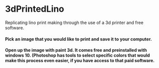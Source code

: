 <h1>3dPrintedLino</h1>
Replicating lino print making through the use of a 3d printer and free software.

<h4>Pick an image that you would like to print and save it to your computer.</h4>

<h4>Open up the image with paint 3d. It comes free and preinstalled with windows 10. (Photoshop has tools to select specific colors that would make this process even easier, if you have access to that paid software.</h4>
